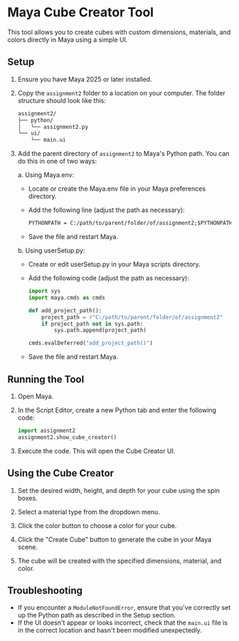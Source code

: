 # Maya Cube Creator Tool

This tool allows you to create cubes with custom dimensions, materials, and colors directly in Maya using a simple UI.

## Setup

1. Ensure you have Maya 2025 or later installed.

2. Copy the `assignment2` folder to a location on your computer. The folder structure should look like this:

   ```txt
   assignment2/
   ├── python/
   │   └── assignment2.py
   └── ui/
       └── main.ui
     ```

3. Add the parent directory of `assignment2` to Maya's Python path. You can do this in one of two ways:

   a. Using Maya.env:
      - Locate or create the Maya.env file in your Maya preferences directory.
      - Add the following line (adjust the path as necessary):

        ```txt
        PYTHONPATH = C:/path/to/parent/folder/of/assignment2;$PYTHONPATH
        ```

      - Save the file and restart Maya.

   b. Using userSetup.py:
      - Create or edit userSetup.py in your Maya scripts directory.
      - Add the following code (adjust the path as necessary):

        ```python
        import sys
        import maya.cmds as cmds

        def add_project_path():
            project_path = r"C:/path/to/parent/folder/of/assignment2"
            if project_path not in sys.path:
                sys.path.append(project_path)

        cmds.evalDeferred("add_project_path()")
        ```

      - Save the file and restart Maya.

## Running the Tool

1. Open Maya.

2. In the Script Editor, create a new Python tab and enter the following code:

   ```python
   import assignment2
   assignment2.show_cube_creator()
   ```

3. Execute the code. This will open the Cube Creator UI.

## Using the Cube Creator

1. Set the desired width, height, and depth for your cube using the spin boxes.

2. Select a material type from the dropdown menu.

3. Click the color button to choose a color for your cube.

4. Click the "Create Cube" button to generate the cube in your Maya scene.

5. The cube will be created with the specified dimensions, material, and color.

## Troubleshooting

- If you encounter a `ModuleNotFoundError`, ensure that you've correctly set up the Python path as described in the Setup section.
- If the UI doesn't appear or looks incorrect, check that the `main.ui` file is in the correct location and hasn't been modified unexpectedly.
